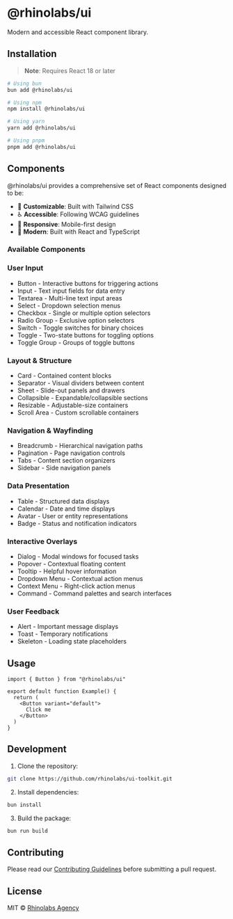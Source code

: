 # @rhinolabs/ui

Modern and accessible React component library.

## Installation

> **Note**: Requires React 18 or later

```bash
# Using bun
bun add @rhinolabs/ui

# Using npm
npm install @rhinolabs/ui

# Using yarn
yarn add @rhinolabs/ui

# Using pnpm
pnpm add @rhinolabs/ui
```

## Components

@rhinolabs/ui provides a comprehensive set of React components designed to be:

- 🎨 **Customizable**: Built with Tailwind CSS
- ♿️ **Accessible**: Following WCAG guidelines
- 📱 **Responsive**: Mobile-first design
- 🚀 **Modern**: Built with React and TypeScript

### Available Components

### User Input
- Button - Interactive buttons for triggering actions
- Input - Text input fields for data entry
- Textarea - Multi-line text input areas
- Select - Dropdown selection menus
- Checkbox - Single or multiple option selectors
- Radio Group - Exclusive option selectors
- Switch - Toggle switches for binary choices
- Toggle - Two-state buttons for toggling options
- Toggle Group - Groups of toggle buttons

### Layout & Structure
- Card - Contained content blocks
- Separator - Visual dividers between content
- Sheet - Slide-out panels and drawers
- Collapsible - Expandable/collapsible sections
- Resizable - Adjustable-size containers
- Scroll Area - Custom scrollable containers

### Navigation & Wayfinding
- Breadcrumb - Hierarchical navigation paths
- Pagination - Page navigation controls
- Tabs - Content section organizers
- Sidebar - Side navigation panels

### Data Presentation
- Table - Structured data displays
- Calendar - Date and time displays
- Avatar - User or entity representations
- Badge - Status and notification indicators

### Interactive Overlays
- Dialog - Modal windows for focused tasks
- Popover - Contextual floating content
- Tooltip - Helpful hover information
- Dropdown Menu - Contextual action menus
- Context Menu - Right-click action menus
- Command - Command palettes and search interfaces

### User Feedback
- Alert - Important message displays
- Toast - Temporary notifications
- Skeleton - Loading state placeholders

## Usage

```tsx
import { Button } from "@rhinolabs/ui"

export default function Example() {
  return (
    <Button variant="default">
      Click me
    </Button>
  )
}
```

## Development

1. Clone the repository:
```bash
git clone https://github.com/rhinolabs/ui-toolkit.git
```

2. Install dependencies:
```bash
bun install
```

3. Build the package:
```bash
bun run build
```

## Contributing

Please read our [Contributing Guidelines](../../CONTRIBUTING.md) before submitting a pull request.

## License

MIT © [Rhinolabs Agency](https://rhinolabs.agency)
